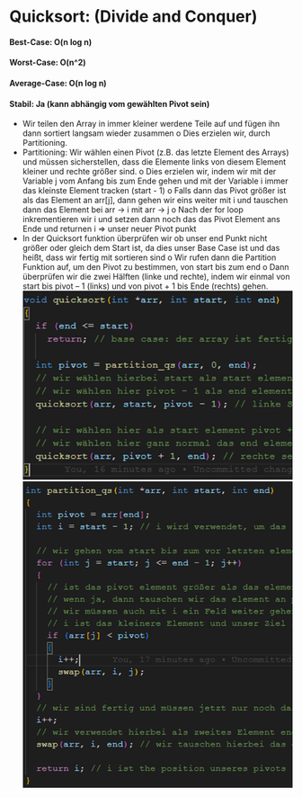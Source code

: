 # Quicksort: (Divide and Conquer)

#### Best-Case: O(n log n)

#### Worst-Case: O(n^2)

#### Average-Case: O(n log n)

#### Stabil: Ja (kann abhängig vom gewählten Pivot sein)

- Wir teilen den Array in immer kleiner werdene Teile auf und fügen ihn dann sortiert langsam wieder zusammen
  o Dies erzielen wir, durch Partitioning.
- Partitioning: Wir wählen einen Pivot (z.B. das letzte Element des Arrays) und müssen sicherstellen, dass die Elemente links von diesem Element kleiner und rechte größer sind.
  o Dies erzielen wir, indem wir mit der Variable j vom Anfang bis zum Ende gehen und mit der Variable i immer das kleinste Element tracken (start - 1)
  o Falls dann das Pivot größer ist als das Element an arr[j], dann gehen wir eins weiter mit i und tauschen dann das Element bei arr -> i mit arr -> j
  o Nach der for loop inkrementieren wir i und setzen dann noch das das Pivot Element ans Ende und returnen i => unser neuer Pivot punkt
- In der Quicksort funktion überprüfen wir ob unser end Punkt nicht größer oder gleich dem Start ist, da dies unser Base Case ist und das heißt, dass wir fertig mit sortieren sind
  o Wir rufen dann die Partition Funktion auf, um den Pivot zu bestimmen, von start bis zum end
  o Dann überprüfen wir die zwei Hälften (linke und rechte), indem wir einmal von start bis pivot – 1 (links) und von pivot + 1 bis Ende (rechts) gehen.
  ![alt text](imgs/quicksort_1.png)
  ![alt text](imgs/quicksort_2.png)
